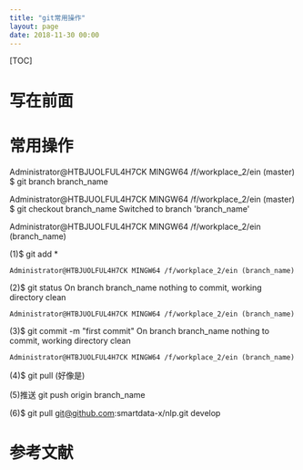 ```yaml
---
title: "git常用操作"
layout: page
date: 2018-11-30 00:00
---
```

[TOC]

# 写在前面

# 常用操作

Administrator@HTBJUOLFUL4H7CK MINGW64 /f/workplace_2/ein (master)
$ git branch branch_name

Administrator@HTBJUOLFUL4H7CK MINGW64 /f/workplace_2/ein (master)
$ git checkout branch_name
Switched to branch 'branch_name'

Administrator@HTBJUOLFUL4H7CK MINGW64 /f/workplace_2/ein (branch_name)

(1)$ git add *

	Administrator@HTBJUOLFUL4H7CK MINGW64 /f/workplace_2/ein (branch_name)

(2)$ git status
	On branch branch_name
	nothing to commit, working directory clean

	Administrator@HTBJUOLFUL4H7CK MINGW64 /f/workplace_2/ein (branch_name)

(3)$ git commit -m "first commit"
	On branch branch_name
	nothing to commit, working directory clean

	Administrator@HTBJUOLFUL4H7CK MINGW64 /f/workplace_2/ein (branch_name)
	
(4)$ git pull (好像是)

(5)推送
	git push origin branch_name
	
(6)$ git pull git@github.com:smartdata-x/nlp.git  develop




# 参考文献